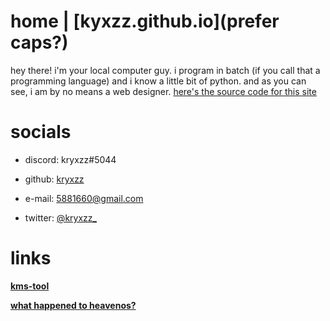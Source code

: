# **home | [kyxzz.github.io](prefer caps?)**
hey there! i'm your local computer guy. i program in batch (if you call that a programming language) and i know a little bit of python. and as you can see, i am by no means a web designer. [here's the source code for this site](https://github.com/wjk4/wjk4.github.io)

# **socials**

- discord: kryxzz#5044

- github: [kryxzz](https://github.com/kryxzz)

- e-mail: 5881660@gmail.com

- twitter: [@kryxzz_](https://twitter.com/kryxzz_)

# links

  **[kms-tool](https://github.com/wjk4/w10-pro-kms)**
  
  **[what happened to heavenos?](https://github.com/wjk4/HeavenOS-ARCHIVED)**
  
  
  
  
  
  
  
  

